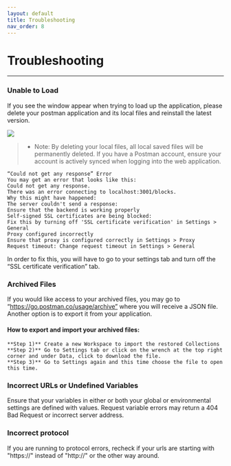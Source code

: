 ```yaml
---
layout: default
title: Troubleshooting
nav_order: 8
---
```


# Troubleshooting
---


### Unable to Load

If you see the window appear when trying to load up the application, please delete your postman application and its local files and reinstall the latest version. 

![](https://github.com/cee-elle/postman-documentation/blob/gh-pages/docs/raw/troubleshoot-1.png)

>* Note: By deleting your local files, all local saved files will be permanently deleted. If you have a Postman account, ensure your account is actively synced when logging into the web application.

```
“Could not get any response” Error
You may get an error that looks like this:
Could not get any response.
There was an error connecting to localhost:3001/blocks.
Why this might have happened:
The server couldn't send a response:
Ensure that the backend is working properly
Self-signed SSL certificates are being blocked:
Fix this by turning off 'SSL certificate verification' in Settings > General
Proxy configured incorrectly
Ensure that proxy is configured correctly in Settings > Proxy
Request timeout: Change request timeout in Settings > General
```

In order to fix this, you will have to go to your settings tab and turn off the “SSL certificate verification” tab.

### Archived Files
If you would like access to your archived files, you may go to “https://go.postman.co/usage/archive” where you will receive a JSON file. Another option is to export it from your application. 

#### How to export and import your archived files:
    **Step 1)** Create a new Workspace to import the restored Collections
    **Step 2)** Go to Settings tab or click on the wrench at the top right corner and under Data, click to download the file.
    **Step 3)** Go to Settings again and this time choose the file to open this time.

### Incorrect URLs or Undefined Variables

Ensure that your variables in either or both your global or environmental settings are defined with values. Request variable errors may return a 404 Bad Request  or incorrect server address.

### Incorrect protocol

If you are running to protocol errors, recheck if your urls are starting with "https://" instead of "http://" or the other way around.

